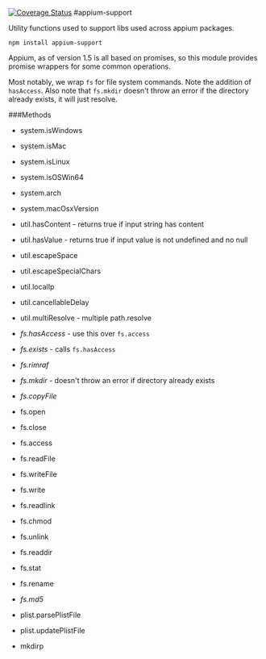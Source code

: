 [![Coverage Status](https://coveralls.io/repos/appium/appium-support/badge.svg?branch=master&service=github)](https://coveralls.io/github/appium/appium-support?branch=master)
#appium-support

Utility functions used to support libs used across appium packages.

`npm install appium-support`

Appium, as of version 1.5 is all based on promises, so this module provides promise wrappers for some common operations.

Most notably, we wrap `fs` for file system commands. Note the addition of `hasAccess`.
Also note that `fs.mkdir` doesn't throw an error if the directory already exists, it will just resolve.

###Methods

- system.isWindows
- system.isMac
- system.isLinux
- system.isOSWin64
- system.arch
- system.macOsxVersion

- util.hasContent - returns true if input string has content
- util.hasValue - returns true if input value is not undefined and no null
- util.escapeSpace
- util.escapeSpecialChars
- util.localIp
- util.cancellableDelay
- util.multiResolve - multiple path.resolve

- *fs.hasAccess* - use this over `fs.access`
- *fs.exists* - calls `fs.hasAccess`
- *fs.rimraf*
- *fs.mkdir* - doesn't throw an error if directory already exists
- *fs.copyFile*
- fs.open
- fs.close
- fs.access
- fs.readFile
- fs.writeFile
- fs.write
- fs.readlink
- fs.chmod
- fs.unlink
- fs.readdir
- fs.stat
- fs.rename
- *fs.md5*

- plist.parsePlistFile
- plist.updatePlistFile

- mkdirp
